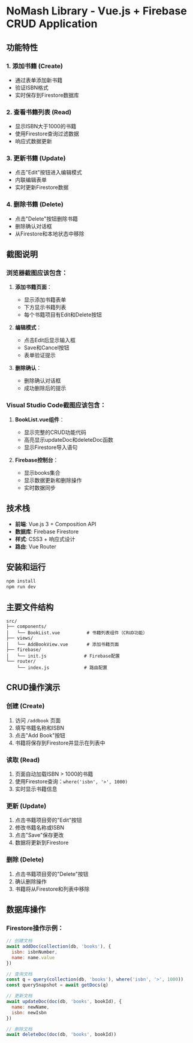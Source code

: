 # NoMash Library - Vue.js + Firebase CRUD Application

## 功能特性

### 1. 添加书籍 (Create)
- 通过表单添加新书籍
- 验证ISBN格式
- 实时保存到Firestore数据库

### 2. 查看书籍列表 (Read)
- 显示ISBN大于1000的书籍
- 使用Firestore查询过滤数据
- 响应式数据更新

### 3. 更新书籍 (Update)
- 点击"Edit"按钮进入编辑模式
- 内联编辑表单
- 实时更新Firestore数据

### 4. 删除书籍 (Delete)
- 点击"Delete"按钮删除书籍
- 删除确认对话框
- 从Firestore和本地状态中移除

## 截图说明

### 浏览器截图应该包含：

1. **添加书籍页面**：
   - 显示添加书籍表单
   - 下方显示书籍列表
   - 每个书籍项目有Edit和Delete按钮

2. **编辑模式**：
   - 点击Edit后显示输入框
   - Save和Cancel按钮
   - 表单验证提示

3. **删除确认**：
   - 删除确认对话框
   - 成功删除后的提示

### Visual Studio Code截图应该包含：

1. **BookList.vue组件**：
   - 显示完整的CRUD功能代码
   - 高亮显示updateDoc和deleteDoc函数
   - 显示Firestore导入语句

2. **Firebase控制台**：
   - 显示books集合
   - 显示数据更新和删除操作
   - 实时数据同步

## 技术栈

- **前端**: Vue.js 3 + Composition API
- **数据库**: Firebase Firestore
- **样式**: CSS3 + 响应式设计
- **路由**: Vue Router

## 安装和运行

```bash
npm install
npm run dev
```

## 主要文件结构

```
src/
├── components/
│   └── BookList.vue          # 书籍列表组件（CRUD功能）
├── views/
│   └── AddBookView.vue       # 添加书籍页面
├── firebase/
│   └── init.js              # Firebase配置
└── router/
    └── index.js             # 路由配置
```

## CRUD操作演示

### 创建 (Create)
1. 访问 `/addbook` 页面
2. 填写书籍名称和ISBN
3. 点击"Add Book"按钮
4. 书籍将保存到Firestore并显示在列表中

### 读取 (Read)
1. 页面自动加载ISBN > 1000的书籍
2. 使用Firestore查询：`where('isbn', '>', 1000)`
3. 实时显示书籍信息

### 更新 (Update)
1. 点击书籍项目旁的"Edit"按钮
2. 修改书籍名称或ISBN
3. 点击"Save"保存更改
4. 数据将更新到Firestore

### 删除 (Delete)
1. 点击书籍项目旁的"Delete"按钮
2. 确认删除操作
3. 书籍将从Firestore和列表中移除

## 数据库操作

### Firestore操作示例：

```javascript
// 创建文档
await addDoc(collection(db, 'books'), {
  isbn: isbnNumber,
  name: name.value
})

// 查询文档
const q = query(collection(db, 'books'), where('isbn', '>', 1000))
const querySnapshot = await getDocs(q)

// 更新文档
await updateDoc(doc(db, 'books', bookId), {
  name: newName,
  isbn: newIsbn
})

// 删除文档
await deleteDoc(doc(db, 'books', bookId))
```
